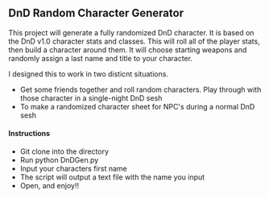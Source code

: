 ## DnD Random Character Generator

This project will generate a fully randomized DnD character. It is based on the DnD v1.0 character stats and classes. 
This will roll all of the player stats, then build  a character around them. It will choose starting weapons and randomly assign a last name and title to your character. 

I designed this to work in two disticnt situations. 
- Get some friends together and roll random characters. Play through with those character in a single-night DnD sesh 
- To make a randomized character sheet for NPC's during a normal DnD sesh

#### Instructions
- Git clone into the directory 
- Run python DnDGen.py 
- Input your characters first name
- The script will output a text file with the name you input
- Open, and enjoy!!


